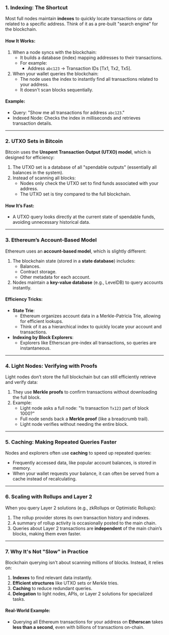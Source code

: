 ### **1. Indexing: The Shortcut**

Most full nodes maintain **indexes** to quickly locate transactions or data related to a specific address. Think of it as a pre-built "search engine" for the blockchain.

#### **How It Works**:

1. When a node syncs with the blockchain:
    - It builds a database (index) mapping addresses to their transactions.
    - For example:
        - Address `abc123` → Transaction IDs [Tx1, Tx2, Tx5].
2. When your wallet queries the blockchain:
    - The node uses the index to instantly find all transactions related to your address.
    - It doesn't scan blocks sequentially.

#### **Example**:

- Query: "Show me all transactions for address `abc123`."
- Indexed Node: Checks the index in milliseconds and retrieves transaction details.

---

### **2. UTXO Sets in Bitcoin**

Bitcoin uses the **Unspent Transaction Output (UTXO) model**, which is designed for efficiency:

1. The UTXO set is a database of all "spendable outputs" (essentially all balances in the system).
2. Instead of scanning all blocks:
    - Nodes only check the UTXO set to find funds associated with your address.
    - The UTXO set is tiny compared to the full blockchain.

#### **How It’s Fast**:

- A UTXO query looks directly at the current state of spendable funds, avoiding unnecessary historical data.

---

### **3. Ethereum’s Account-Based Model**

Ethereum uses an **account-based model**, which is slightly different:

1. The blockchain state (stored in a **state database**) includes:
    - Balances.
    - Contract storage.
    - Other metadata for each account.
2. Nodes maintain a **key-value database** (e.g., LevelDB) to query accounts instantly.

#### **Efficiency Tricks**:

- **State Trie**:
    - Ethereum organizes account data in a Merkle-Patricia Trie, allowing for efficient lookups.
    - Think of it as a hierarchical index to quickly locate your account and transactions.
- **Indexing by Block Explorers**:
    - Explorers like Etherscan pre-index all transactions, so queries are instantaneous.

---

### **4. Light Nodes: Verifying with Proofs**

Light nodes don’t store the full blockchain but can still efficiently retrieve and verify data:

1. They use **Merkle proofs** to confirm transactions without downloading the full block.
2. Example:
    - Light node asks a full node: "Is transaction `Tx123` part of block 1000?"
    - Full node sends back a **Merkle proof** (like a breadcrumb trail).
    - Light node verifies without needing the entire block.

---

### **5. Caching: Making Repeated Queries Faster**

Nodes and explorers often use **caching** to speed up repeated queries:

- Frequently accessed data, like popular account balances, is stored in memory.
- When your wallet requests your balance, it can often be served from a cache instead of recalculating.

---

### **6. Scaling with Rollups and Layer 2**

When you query Layer 2 solutions (e.g., zkRollups or Optimistic Rollups):

1. The rollup provider stores its own transaction history and indexes.
2. A summary of rollup activity is occasionally posted to the main chain.
3. Queries about Layer 2 transactions are **independent** of the main chain’s blocks, making them even faster.

---

### **7. Why It's Not "Slow" in Practice**

Blockchain querying isn't about scanning millions of blocks. Instead, it relies on:

1. **Indexes** to find relevant data instantly.
2. **Efficient structures** like UTXO sets or Merkle tries.
3. **Caching** to reduce redundant queries.
4. **Delegation** to light nodes, APIs, or Layer 2 solutions for specialized tasks.

#### **Real-World Example:**

- Querying all Ethereum transactions for your address on **Etherscan** takes **less than a second**, even with billions of transactions on-chain.